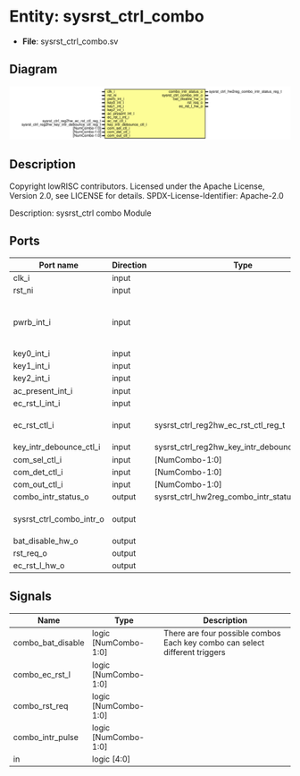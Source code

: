 # Entity: sysrst_ctrl_combo

- **File**: sysrst_ctrl_combo.sv
## Diagram

![Diagram](sysrst_ctrl_combo.svg "Diagram")
## Description

 Copyright lowRISC contributors.
 Licensed under the Apache License, Version 2.0, see LICENSE for details.
 SPDX-License-Identifier: Apache-2.0

 Description: sysrst_ctrl combo Module


## Ports

| Port name                | Direction | Type                                           | Description                                       |
| ------------------------ | --------- | ---------------------------------------------- | ------------------------------------------------- |
| clk_i                    | input     |                                                |                                                   |
| rst_ni                   | input     |                                                |                                                   |
| pwrb_int_i               | input     |                                                |  (Optionally) inverted input signals on AON clock |
| key0_int_i               | input     |                                                |                                                   |
| key1_int_i               | input     |                                                |                                                   |
| key2_int_i               | input     |                                                |                                                   |
| ac_present_int_i         | input     |                                                |                                                   |
| ec_rst_l_int_i           | input     |                                                |                                                   |
| ec_rst_ctl_i             | input     | sysrst_ctrl_reg2hw_ec_rst_ctl_reg_t            |  CSRs synced to AON clock                         |
| key_intr_debounce_ctl_i  | input     | sysrst_ctrl_reg2hw_key_intr_debounce_ctl_reg_t |                                                   |
| com_sel_ctl_i            | input     | [NumCombo-1:0]                                 |                                                   |
| com_det_ctl_i            | input     | [NumCombo-1:0]                                 |                                                   |
| com_out_ctl_i            | input     | [NumCombo-1:0]                                 |                                                   |
| combo_intr_status_o      | output    | sysrst_ctrl_hw2reg_combo_intr_status_reg_t     |                                                   |
| sysrst_ctrl_combo_intr_o | output    |                                                |  Output signals on AON clock                      |
| bat_disable_hw_o         | output    |                                                |                                                   |
| rst_req_o                | output    |                                                |                                                   |
| ec_rst_l_hw_o            | output    |                                                |                                                   |
## Signals

| Name              | Type                 | Description                                                                    |
| ----------------- | -------------------- | ------------------------------------------------------------------------------ |
| combo_bat_disable | logic [NumCombo-1:0] |  There are four possible combos  Each key combo can select different triggers  |
| combo_ec_rst_l    | logic [NumCombo-1:0] |                                                                                |
| combo_rst_req     | logic [NumCombo-1:0] |                                                                                |
| combo_intr_pulse  | logic [NumCombo-1:0] |                                                                                |
| in                | logic [4:0]          |                                                                                |
